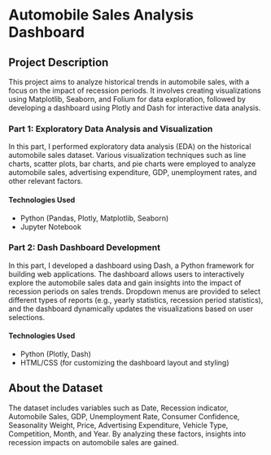 # Automobile Sales Analysis Dashboard

## Project Description

This project aims to analyze historical trends in automobile sales, with a focus on the impact of recession periods. It involves creating visualizations using Matplotlib, Seaborn, and Folium for data exploration, followed by developing a dashboard using Plotly and Dash for interactive data analysis.

### Part 1: Exploratory Data Analysis and Visualization
In this part, I performed exploratory data analysis (EDA) on the historical automobile sales dataset. Various visualization techniques such as line charts, scatter plots, bar charts, and pie charts were employed to analyze automobile sales, advertising expenditure, GDP, unemployment rates, and other relevant factors.

#### Technologies Used

- Python (Pandas, Plotly, Matplotlib, Seaborn)
- Jupyter Notebook


### Part 2: Dash Dashboard Development

In this part, I developed a dashboard using Dash, a Python framework for building web applications. The dashboard allows users to interactively explore the automobile sales data and gain insights into the impact of recession periods on sales trends. Dropdown menus are provided to select different types of reports (e.g., yearly statistics, recession period statistics), and the dashboard dynamically updates the visualizations based on user selections.

#### Technologies Used

- Python (Plotly, Dash)
- HTML/CSS (for customizing the dashboard layout and styling)

## About the Dataset

The dataset includes variables such as Date, Recession indicator, Automobile Sales, GDP, Unemployment Rate, Consumer Confidence, Seasonality Weight, Price, Advertising Expenditure, Vehicle Type, Competition, Month, and Year. By analyzing these factors, insights into recession impacts on automobile sales are gained.


